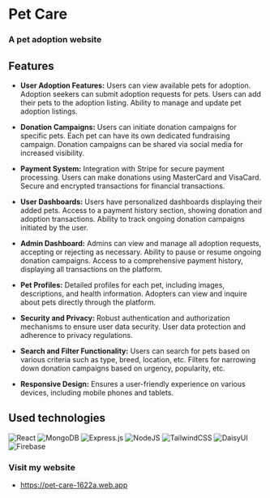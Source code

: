 # Pet Care
### A pet adoption website

## Features
- **User Adoption Features:**
Users can view available pets for adoption.
Adoption seekers can submit adoption requests for pets.
Users can add their pets to the adoption listing.
Ability to manage and update pet adoption listings.

- **Donation Campaigns:**
Users can initiate donation campaigns for specific pets.
Each pet can have its own dedicated fundraising campaign.
Donation campaigns can be shared via social media for increased visibility.

- **Payment System:**
Integration with Stripe for secure payment processing.
Users can make donations using MasterCard and VisaCard.
Secure and encrypted transactions for financial transactions.

- **User Dashboards:**
Users have personalized dashboards displaying their added pets.
Access to a payment history section, showing donation and adoption transactions.
Ability to track ongoing donation campaigns initiated by the user.

- **Admin Dashboard:**
Admins can view and manage all adoption requests, accepting or rejecting as necessary.
Ability to pause or resume ongoing donation campaigns.
Access to a comprehensive payment history, displaying all transactions on the platform.

- **Pet Profiles:**
Detailed profiles for each pet, including images, descriptions, and health information. Adopters can view and inquire about pets directly through the platform.

- **Security and Privacy:**
Robust authentication and authorization mechanisms to ensure user data security.
User data protection and adherence to privacy regulations.

- **Search and Filter Functionality:**
Users can search for pets based on various criteria such as type, breed, location, etc.
Filters for narrowing down donation campaigns based on urgency, popularity, etc.

- **Responsive Design:**
Ensures a user-friendly experience on various devices, including mobile phones and tablets.

## Used technologies
![React](https://img.shields.io/badge/react-%2320232a.svg?style=for-the-badge&logo=react&logoColor=%2361DAFB)
![MongoDB](https://img.shields.io/badge/MongoDB-%234ea94b.svg?style=for-the-badge&logo=mongodb&logoColor=white)
![Express.js](https://img.shields.io/badge/express.js-%23404d59.svg?style=for-the-badge&logo=express&logoColor=%2361DAFB)
![NodeJS](https://img.shields.io/badge/node.js-6DA55F?style=for-the-badge&logo=node.js&logoColor=white)
![TailwindCSS](https://img.shields.io/badge/tailwindcss-%2338B2AC.svg?style=for-the-badge&logo=tailwind-css&logoColor=white)
![DaisyUI](https://img.shields.io/badge/daisyui-5A0EF8?style=for-the-badge&logo=daisyui&logoColor=white)
![Firebase](https://img.shields.io/badge/Firebase-039BE5?style=for-the-badge&logo=Firebase&logoColor=white)

### Visit my website
- https://pet-care-1622a.web.app